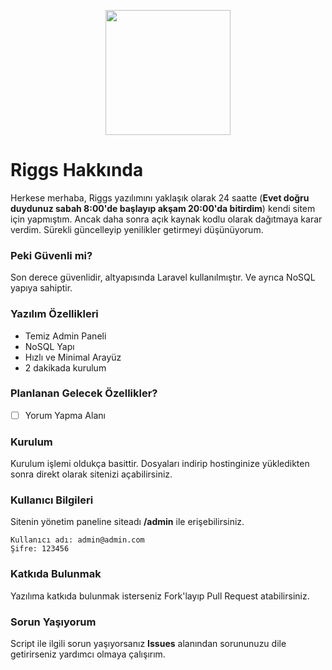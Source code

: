<p align="center"><img src="https://i.ibb.co/SdhZxbk/logo.png" width="200"></p>

# Riggs Hakkında

Herkese merhaba, Riggs yazılımını yaklaşık olarak 24 saatte (**Evet doğru duydunuz sabah 8:00'de başlayıp akşam 20:00'da bitirdim**) kendi sitem için yapmıştım. Ancak daha sonra açık kaynak kodlu olarak dağıtmaya karar verdim. Sürekli güncelleyip yenilikler getirmeyi düşünüyorum.

### Peki Güvenli mi?

Son derece güvenlidir, altyapısında Laravel kullanılmıştır. Ve ayrıca NoSQL yapıya sahiptir.

### Yazılım Özellikleri

- Temiz Admin Paneli
- NoSQL Yapı
- Hızlı ve Minimal Arayüz
- 2 dakikada kurulum

### Planlanan Gelecek Özellikler?

- [ ] Yorum Yapma Alanı

### Kurulum

Kurulum işlemi oldukça basittir. Dosyaları indirip hostinginize yükledikten sonra direkt olarak sitenizi açabilirsiniz.

### Kullanıcı Bilgileri

Sitenin yönetim paneline siteadı **/admin** ile erişebilirsiniz.

````
Kullanıcı adı: admin@admin.com
Şifre: 123456
````

### Katkıda Bulunmak

Yazılıma katkıda bulunmak isterseniz Fork'layıp Pull Request atabilirsiniz.

### Sorun Yaşıyorum

Script ile ilgili sorun yaşıyorsanız **Issues** alanından sorununuzu dile getirirseniz yardımcı olmaya çalışırım.

